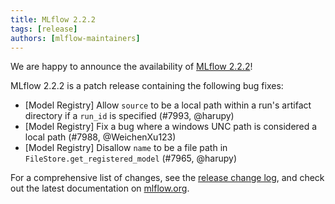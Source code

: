```yaml
---
title: MLflow 2.2.2
tags: [release]
authors: [mlflow-maintainers]
---
```


We are happy to announce the availability of [MLflow 2.2.2](https://github.com/mlflow/mlflow/releases/tag/v2.2.2)!

MLflow 2.2.2 is a patch release containing the following bug fixes:

- [Model Registry] Allow `source` to be a local path within a run's artifact directory if a `run_id` is specified (#7993, @harupy)
- [Model Registry] Fix a bug where a windows UNC path is considered a local path (#7988, @WeichenXu123)
- [Model Registry] Disallow `name` to be a file path in `FileStore.get_registered_model` (#7965, @harupy)

For a comprehensive list of changes, see the [release change log](https://github.com/mlflow/mlflow/releases/tag/v2.2.2), and check out the latest documentation on [mlflow.org](http://mlflow.org/).

